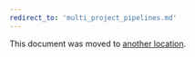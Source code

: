 ```yaml
---
redirect_to: 'multi_project_pipelines.md'
---
```


This document was moved to [another location](multi_project_pipelines.md).

<!-- This redirect file can be deleted February 1, 2021, or later. -->
<!-- Before deletion, see: https://docs.gitlab.com/ee/development/documentation/#move-or-rename-a-page -->
